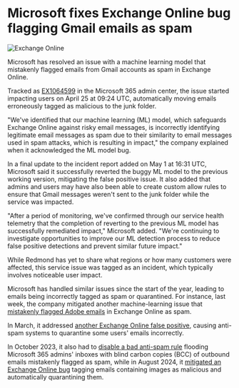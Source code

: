 # Microsoft fixes Exchange Online bug flagging Gmail emails as spam

![Exchange Online](https://www.bleepstatic.com/content/hl-images/2025/05/02/Exchange_Online.jpg)

Microsoft has resolved an issue with a machine learning model that mistakenly flagged emails from Gmail accounts as spam in Exchange Online.

Tracked as [EX1064599](http://admin.microsoft.com/#/MessageCenter/:/messages/EX1064599) in the Microsoft 365 admin center, the issue started impacting users on April 25 at 09:24 UTC, automatically moving emails erroneously tagged as malicious to the junk folder.

"We've identified that our machine learning (ML) model, which safeguards Exchange Online against risky email messages, is incorrectly identifying legitimate email messages as spam due to their similarity to email messages used in spam attacks, which is resulting in impact," the company explained when it acknowledged the ML model bug.

In a final update to the incident report added on May 1 at 16:31 UTC, Microsoft said it successfully reverted the buggy ML model to the previous working version, mitigating the false positive issue. It also added that admins and users may have also been able to create custom allow rules to ensure that Gmail messages weren't sent to the junk folder while the service was impacted.

"After a period of monitoring, we've confirmed through our service health telemetry that the completion of reverting to the previous ML model has successfully remediated impact," Microsoft added. "We're continuing to investigate opportunities to improve our ML detection process to reduce false positive detections and prevent similar future impact."

While Redmond has yet to share what regions or how many customers were affected, this service issue was tagged as an incident, which typically involves noticeable user impact.

Microsoft has handled similar issues since the start of the year, leading to emails being incorrectly tagged as spam or quarantined. For instance, last week, the company mitigated another machine-learning issue that [mistakenly flagged Adobe emails](https://www.bleepingcomputer.com/news/microsoft/microsoft-fixes-machine-learning-bug-flagging-adobe-emails-as-spam/) in Exchange Online as spam.

In March, it addressed [another Exchange Online false positive](https://www.bleepingcomputer.com/news/microsoft/microsoft-exchange-online-bug-mistakenly-quarantines-user-emails/), causing anti-spam systems to quarantine some users' emails incorrectly.

In October 2023, it also had to [disable a bad anti-spam rule](https://www.bleepingcomputer.com/news/microsoft/microsoft-disables-bad-spam-rule-flagging-all-sent-emails-as-junk/) flooding Microsoft 365 admins' inboxes with blind carbon copies (BCC) of outbound emails mistakenly flagged as spam, while in August 2024, it [mitigated an Exchange Online bug](https://www.bleepingcomputer.com/news/microsoft/microsoft-exchange-online-mistakenly-tags-emails-as-malware/) tagging emails containing images as malicious and automatically quarantining them.